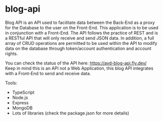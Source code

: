 # blog-api

Blog API is an API used to facilitate data between the Back-End as a proxy for the Database to the user on the Front-End. This application is to be used in conjunction with a Front-End. The API follows the practice of REST and is a RESTful API that will only receive and send JSON data. In addition, a full array of CRUD operations are permitted to be used within the API to modify data on the database through token/account authentication and account rights.

You can check the status of the API here: https://avd-blog-api.fly.dev/ <br>
Keep in mind this is an API not a Web Application, this blog API integrates with a Front-End to send and receive data.

Tools:
- TypeScript
- Node.js
- Express
- MongoDB
- Lots of libraries (check the package.json for more details)
